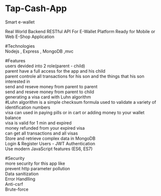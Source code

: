 # Tap-Cash-App
Smart e-wallet 

Real World Backend RESTful API For E-Wallet  Platform Ready for Mobile or Web E-Shop Application

#Technologies  
Nodejs , Express , MongoDB ,mvc

#Features  
users devided into 2 role(parent - child)  
parent have a full access for the app and his child  
parent controle all transactions for his son and the things that his son interested in  
send and reseve money from parent to parent  
send and reseve money from parent to child  
generating a visa card with Luhn algorithm  
#Luhn algorithm is a simple checksum formula used to validate a variety of identification numbers   
visa can used in paying pills or in cart or adding money to your wallet balance  
visa is valid for 1 min and expired  
money refunded from your expired visa  
can get all transactions and all visas  
Store and retrieve complex data in MongoDB    
Login & Register Users - JWT Authentication   
Use modern JavaScript features (ES6, ES7)   

#Security  
more security for this app like  
prevent http parameter pollution  
Data sanitization  
Error Handlling   
Anti-csrf  
Brute-force

